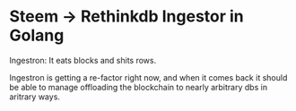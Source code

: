 # Steem -> Rethinkdb Ingestor in Golang

Ingestron:  It eats blocks and shits rows.

Ingestron is getting a re-factor right now, and when it comes back it should be able to manage offloading the blockchain to nearly arbitrary dbs in aritrary ways.  
